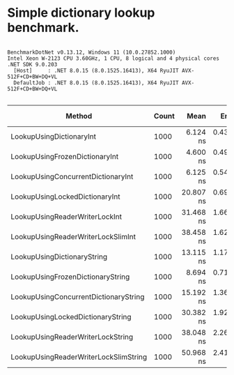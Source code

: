 # Simple dictionary lookup benchmark.


```

BenchmarkDotNet v0.13.12, Windows 11 (10.0.27852.1000)
Intel Xeon W-2123 CPU 3.60GHz, 1 CPU, 8 logical and 4 physical cores
.NET SDK 9.0.203
  [Host]     : .NET 8.0.15 (8.0.1525.16413), X64 RyuJIT AVX-512F+CD+BW+DQ+VL
  DefaultJob : .NET 8.0.15 (8.0.1525.16413), X64 RyuJIT AVX-512F+CD+BW+DQ+VL


```
| Method                                | Count | Mean      | Error     | StdDev   | Median    | Ratio | RatioSD | Allocated | Alloc Ratio |
|-------------------------------------- |------ |----------:|----------:|---------:|----------:|------:|--------:|----------:|------------:|
| LookupUsingDictionaryInt              | 1000  |  6.124 ns | 0.4361 ns | 1.251 ns |  5.993 ns |  1.00 |    0.00 |         - |          NA |
| LookupUsingFrozenDictionaryInt        | 1000  |  4.600 ns | 0.4972 ns | 1.466 ns |  3.839 ns |  0.78 |    0.30 |         - |          NA |
| LookupUsingConcurrentDictionaryInt    | 1000  |  6.125 ns | 0.5403 ns | 1.533 ns |  5.659 ns |  1.04 |    0.34 |         - |          NA |
| LookupUsingLockedDictionaryInt        | 1000  | 20.807 ns | 0.6921 ns | 1.883 ns | 20.319 ns |  3.47 |    0.72 |         - |          NA |
| LookupUsingReaderWriterLockInt        | 1000  | 31.468 ns | 1.6656 ns | 4.832 ns | 29.427 ns |  5.36 |    1.35 |         - |          NA |
| LookupUsingReaderWriterLockSlimInt    | 1000  | 38.458 ns | 1.6243 ns | 4.789 ns | 36.571 ns |  6.52 |    1.42 |         - |          NA |
| LookupUsingDictionaryString           | 1000  | 13.115 ns | 1.1731 ns | 3.441 ns | 11.494 ns |  2.23 |    0.75 |         - |          NA |
| LookupUsingFrozenDictionaryString     | 1000  |  8.694 ns | 0.7157 ns | 2.110 ns |  8.312 ns |  1.47 |    0.42 |         - |          NA |
| LookupUsingConcurrentDictionaryString | 1000  | 15.192 ns | 1.3671 ns | 4.031 ns | 13.377 ns |  2.57 |    0.87 |         - |          NA |
| LookupUsingLockedDictionaryString     | 1000  | 30.382 ns | 1.9214 ns | 5.665 ns | 28.199 ns |  5.16 |    1.42 |         - |          NA |
| LookupUsingReaderWriterLockString     | 1000  | 38.048 ns | 2.2605 ns | 6.226 ns | 35.449 ns |  6.39 |    1.60 |         - |          NA |
| LookupUsingReaderWriterLockSlimString | 1000  | 50.968 ns | 2.4191 ns | 7.133 ns | 49.550 ns |  8.71 |    2.21 |         - |          NA |
